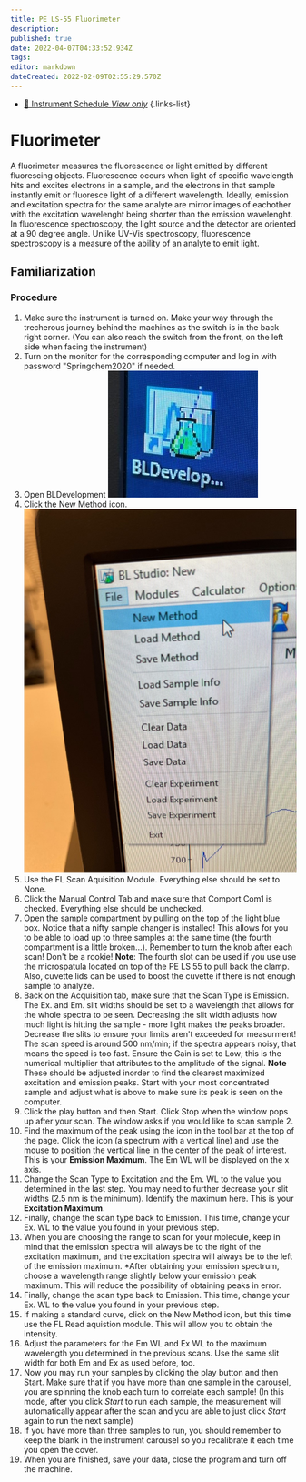 ```yaml
---
title: PE LS-55 Fluorimeter
description: 
published: true
date: 2022-04-07T04:33:52.934Z
tags: 
editor: markdown
dateCreated: 2022-02-09T02:55:29.570Z
---
```


- [:calendar: Instrument Schedule *View only*](https://instrumentschedule.com/fom/viewonly?eid=2345&p=t69ugKfz8S)
{.links-list}

# Fluorimeter
A fluorimeter measures the fluorescence or light emitted by different fluorescing objects. Fluorescence occurs when light of specific wavelength hits and excites electrons in a sample, and the electrons in that sample instantly emit or fluoresce light of a different wavelength. Ideally, emission and excitation spectra for the same analyte are mirror images of eachother with the excitation wavelenght being shorter than the emission wavelenght. In fluorescence spectroscopy, the light source and the detector are oriented at a 90 degree angle. Unlike UV-Vis spectroscopy, fluorescence spectroscopy is a measure of the ability of an analyte to emit light.  
## Familiarization

### Procedure

 1. Make sure the instrument is turned on. Make your way through the trecherous journey behind the machines as the switch is in the back right corner.
 		(You can also reach the switch from the front, on the left side when facing the instrument)
 2. Turn on the monitor for the corresponding computer and log in with password "Springchem2020" if needed.
 3. Open BLDevelopment
![thumbnail_image.jpg](/thumbnail_image.jpg)
 4. Click the New Method icon.
 ![thumbnail_image_(1).jpg](/thumbnail_image_(1).jpg)
 5. Use the FL Scan Aquisition Module. Everything else should be set to None.
 6. Click the Manual Control Tab and make sure that Comport Com1 is checked. Everything else should be unchecked.
 8. Open the sample compartment by pulling on the top of the light blue box. Notice that a nifty sample changer is installed! This allows for you to be able to load up to three samples at the same time (the fourth compartment is a little broken...). Remember to turn the knob after each scan! Don't be a rookie!
**Note**: The fourth slot can be used if you use use the microspatula located on top of the PE LS 55 to pull back the clamp. Also, cuvette lids can be used to boost the cuvette if there is not enough sample to analyze.
 9. Back on the Acquisition tab, make sure that the Scan Type is Emission. The Ex. and Em. slit widths should be set to a wavelength that allows for the whole spectra to be seen. Decreasing the slit width adjusts how much light is hitting the sample - more light makes the peaks broader. Decrease the slits to ensure your limits aren't exceeded for measurment! The scan speed is around 500 nm/min; if the spectra appears noisy, that means the speed is too fast. Ensure the Gain is set to Low; this is the numerical multiplier that attributes to the amplitude of the signal.
 **Note** These should be adjusted inorder to find the clearest maximized excitation and emission peaks. Start with your most concentrated sample and adjust what is above to make sure its peak is seen on the computer.
10. Click the play button and then Start. Click Stop when the window pops up after your scan. The window asks if you would like to scan sample 2.
11. Find the maximum of the peak using the icon in the tool bar at the top of the page. Click the icon (a spectrum with a vertical line) and use the mouse to position the vertical line in the center of the peak of interest. This is your **Emission Maximum**. The Em WL will be displayed on the x axis.
12. Change the Scan Type to Excitation and the Em. WL to the value you determined in the last step. You may need to further decrease your slit widths (2.5 nm is the minimum). Identify the maximum here. This is your **Excitation Maximum**.
13. Finally, change the scan type back to Emission. This time, change your Ex. WL to the value you found in your previous step.
14. When you are choosing the range to scan for your molecule, keep in mind that the emission spectra will always be to the right of the excitation maximum, and the excitation spectra will always be to the left of the emission maximum. 
	*After obtaining your emission spectrum, choose a wavelength range slightly below your emission peak maximum. This will reduce the possibility of obtaining peaks in error.
13. Finally, change the scan type back to Emission. This time, change your Ex. WL to the value you found in your previous step. 
14. If making a standard curve, click on the New Method icon, but this time use the FL Read aquistion module. This will allow you to obtain the intensity. 
15. Adjust the parameters for the Em WL and Ex WL to the maximum wavelength you determined in the previous scans. Use the same slit width for both Em and Ex as used before, too.
16. Now you may run your samples by clicking the play button and then Start. Make sure that if you have more than one sample in the carousel, you are spinning the knob each turn to correlate each sample! (In this mode, after you click *Start* to run each sample, the measurement will automatically appear after the scan and you are able to just click *Start* again to run the next sample)
17. If you have more than three samples to run, you should remember to keep the blank in the instrument carousel so you recalibrate it each time you open the cover.
17. When you are finished, save your data, close the program and turn off the machine. 



